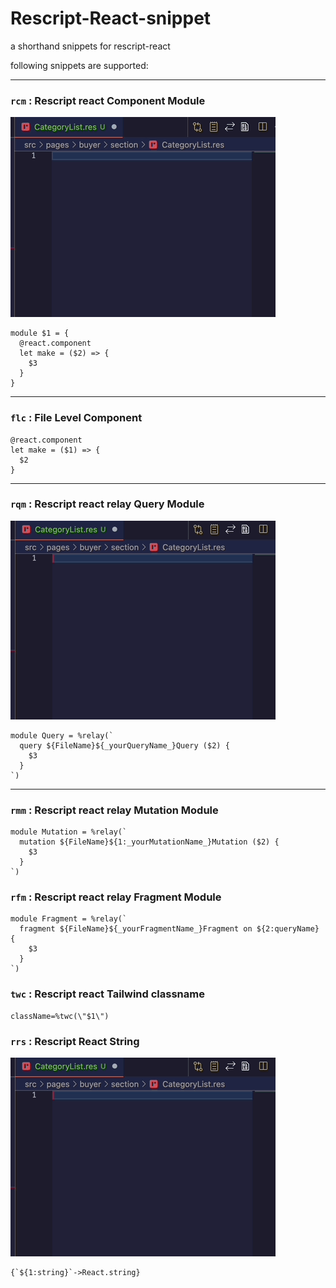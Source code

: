 # Rescript-React-snippet

a shorthand snippets for rescript-react

following snippets are supported:

---

### `rcm` : Rescript react Component Module

![rcm gif](./img/rcm.gif)

```rescript
module $1 = {
  @react.component
  let make = ($2) => {
    $3
  }
}
```

---

### `flc` : File Level Component

```rescript
@react.component
let make = ($1) => {
  $2
}
```

---

### `rqm` : Rescript react relay Query Module

![rqm gif](./img/rqm.gif)

```rescript
module Query = %relay(`
  query ${FileName}${_yourQueryName_}Query ($2) {
    $3
  }
`)
```

---

### `rmm` : Rescript react relay Mutation Module

```rescript
module Mutation = %relay(`
  mutation ${FileName}${1:_yourMutationName_}Mutation ($2) {
    $3
  }
`)
```

### `rfm` : Rescript react relay Fragment Module

```rescript
module Fragment = %relay(`
  fragment ${FileName}${_yourFragmentName_}Fragment on ${2:queryName} {
    $3
  }
`)
```

### `twc` : Rescript react Tailwind classname

```rescript
className=%twc(\"$1\")
```

### `rrs` : Rescript React String

![rrs gif](./img/rqm.gif)

```rescript
{`${1:string}`->React.string}
```
